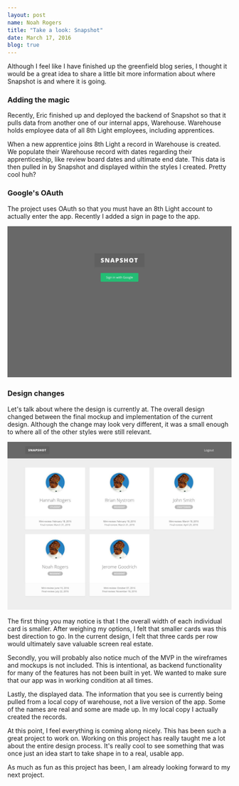 ```yaml
---
layout: post
name: Noah Rogers
title: "Take a look: Snapshot"
date: March 17, 2016
blog: true
---
```


Although I feel like I have finished up the greenfield blog series, I thought it would be a great idea to share a little bit more information about where Snapshot is and where it is going.

### Adding the magic
Recently, Eric finished up and deployed the backend of Snapshot so that it pulls data from another one of our internal apps, Warehouse. Warehouse holds employee data of all 8th Light employees, including apprentices.

When a new apprentice joins 8th Light a record in Warehouse is created. We populate their Warehouse record with dates regarding their apprenticeship, like review board dates and ultimate end date. This data is then pulled in by Snapshot and displayed within the styles I created. Pretty cool huh?

### Google's OAuth
The project uses OAuth so that you must have an 8th Light account to actually enter the app. Recently I added a sign in page to the app.

<div class="image-container">
  <img src="/assets/images/blog/snapshot/snapshot1.jpg">
</div>

### Design changes
Let's talk about where the design is currently at. The overall design changed between the final mockup and implementation of the current design. Although the change may look very different, it was a small enough to where all of the other styles were still relevant.

<div class="image-container">
  <img src="/assets/images/blog/snapshot/snapshot2.jpg">
</div>

The first thing you may notice is that I the overall width of each individual card is smaller. After weighing my options, I felt that smaller cards was this best direction to go. In the current design, I felt that three cards per row would ultimately save valuable screen real estate.

Secondly, you will probably also notice much of the MVP in the wireframes and mockups is not included. This is intentional, as backend functionality for many of the features has not been built in yet. We wanted to make sure that our app was in working condition at all times.

Lastly, the displayed data. The information that you see is currently being pulled from a local copy of warehouse, not a live version of the app. Some of the names are real and some are made up. In my local copy I actually created the records.

At this point, I feel everything is coming along nicely. This has been such a great project to work on. Working on this project has really taught me a lot about the entire design process. It's really cool to see something that was once just an idea start to take shape in to a real, usable app.

As much as fun as this project has been, I am already looking forward to my next project.

